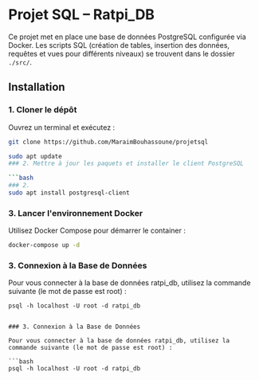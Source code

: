 # Projet SQL – Ratpi_DB

Ce projet met en place une base de données PostgreSQL configurée via Docker. Les scripts SQL (création de tables, insertion des données, requêtes et vues pour différents niveaux) se trouvent dans le dossier `./src/`.

## Installation

### 1. Cloner le dépôt

Ouvrez un terminal et exécutez :

```bash
git clone https://github.com/MaraimBouhassoune/projetsql

sudo apt update
### 2. Mettre à jour les paquets et installer le client PostgreSQL

```bash
### 2.
sudo apt install postgresql-client
```

### 3. Lancer l'environnement Docker
Utilisez Docker Compose pour démarrer le container :

```bash
docker-compose up -d
```

### 3. Connexion à la Base de Données
Pour vous connecter à la base de données ratpi_db, utilisez la commande suivante (le mot de passe est root) :

```
psql -h localhost -U root -d ratpi_db
```
```

### 3. Connexion à la Base de Données

Pour vous connecter à la base de données ratpi_db, utilisez la commande suivante (le mot de passe est root) :

```bash
psql -h localhost -U root -d ratpi_db
```